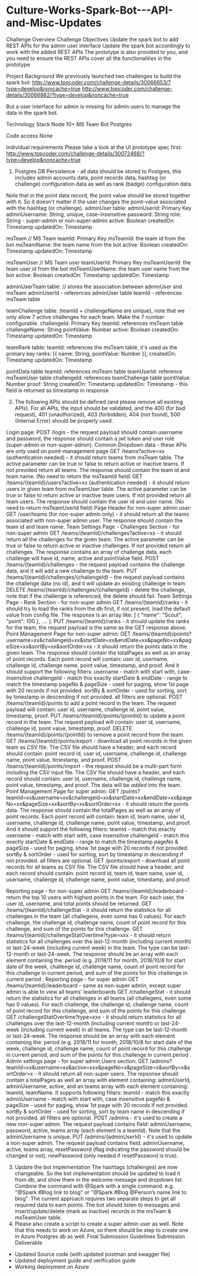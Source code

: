 # Culture-Works-Spark-Bot---API-and-Misc-Updates

Challenge Overview
Challenge Objectives
Update the spark bot to add REST APIs for the admin user interface
Update the spark bot accordingly to work with the added REST APIs
The prototype is also provided to you, and you need to ensure the REST APIs cover all the functionalities in the prototype
 
Project Background
We previously launched two challenges to build the spark bot:
http://www.topcoder.com/challenge-details/30066653/?type=develop&noncache=true
http://www.topcoder.com/challenge-details/30066882/?type=develop&noncache=true
 
But a user interface for admin is missing for admin users to manage the data in the spark bot.
 
Technology Stack
Node 10+
MS Team Bot
Postgres
 
Code access
None
 
Individual requirements
Please take a look at the UI prototype spec first: http://www.topcoder.com/challenge-details/30072468/?type=develop&noncache=true

1. Postgres DB Persistence - all data should be stored to Postgres, this includes admin accounts data, point records data, hashtag (or challenge) configuration data as well as rank (badge) configuration data. 

Note that in the point data record, the point value should be stored together with it. So it doesn't matter if the user changes the point-value associated with the hashtag (or challenge). 
adminUser table:
         adminUserId: Primary Key
adminUsername: String, unique, case-insensitive
password: String
role: String - super-admin or non-super-admin
active: Boolean
createdOn: Timestamp
updatedOn: Timestamp

msTeam // MS Team
teamId: Primary Key
msTeamId: the team id from the bot
msTeamName: the team name from the bot
active: Boolean
createdOn: Timestamp
updatedOn: Timestamp

msTeamUser  // MS Team user
teamUserId: Primary Key
msTeamUserId: the team user id from the bot
msTeamUserName: the team user name from the bot
active: Boolean
createdOn: Timestamp
updatedOn: Timestamp

adminUserTeam table: // stores the association between adminUser and msTeam
adminUserId - references adminUser table
teamId - references msTeam table

teamChallenge table:   (teamId + challengeName are unique), note that we only allow 7 active challenges for each team. Make the 7 number configurable. 
         challengeId: Primary Key
teamId: references msTeam table
challengeName: String
pointValue: Number
active: Boolean
createdOn: Timestamp
updatedOn: Timestamp

teamRank table:
teamId: references the msTeam table, it's used as the primary key
ranks: [{
   name: String,
   pointValue: Number
}],
createdOn: Timestamp
updatedOn: Timestamp

pointData table
teamId: references msTeam table
teamUserId: reference msTeamUser table
challengeId: references teamChallenge table
pointValue: Number
proof: String
createdOn: Timestamp
updatedOn: Timestamp  - this field is returned as timestamp in response

2. The following APIs should be defined (and please remove all existing APIs). 
For all APIs, the input should be validated, and the 400 (for bad request), 401 (unauthorized), 403 (forbidden), 404 (not found), 500 (Internal Error) should be properly used.
 
Login page:
POST /login - the request payload should contain username and password, the response should contain a jwt token and user role (super-admin or non-super-admin). 
Common Dropdown data - these APIs are only used on point-management page
GET /teams?active=xx (authentication needed) - it should return teams from msTeam table. The active parameter can be true or false to return active or inactive teams. If not provided return all teams. The response should contain the team id and team name. (No need to return the msTeamId field)
GET /teams/{teamId}/users?active=xx (authentication needed) - it should return users in given team from msTeamUser table. The active parameter can be true or false to return active or inactive team users. If not provided return all team users. The response should contain the user id and user name. (No need to return msTeamUserId field)
Page Header for non-super admin user:
GET /user/teams (for non-super admin only) - it should return all the teams associated with non-super admin user. The response should contain the team id and team name. 
Team Settings Page - Challenges Section - for non-super admin
GET /teams/{teamId}/challenges?active=xx - it should return all the challenges for the given team. The active parameter can be true or false to return active or inactive challenges. If not provided return all challenges. The response contains an array of challenge data, each challenge will have id, name, active and pointValue field. 
POST /teams/{teamId}/challenges - the request payload contains the challenge data, and it will add a new challenge to the team.
PUT /teams/{teamId}/challenges/{challengeId} - the request payload contains the challenge data (no id), and it will update an existing challenge in team
DELETE /teams/{teamId}/challenges/{challengeId} - delete the challenge, note that if the challenge is referenced, the delete should fail. 
Team Settings Page - Rank Section - for non-super admin
GET /teams/{teamId}/ranks - it should try to load the ranks from the db first, if not present, load the default value from config file. The response is an array like: [ { "name": "Scout", "point": 100 }, .... ]. 
PUT /teams/{teamId}/ranks - it should update the ranks for the team, the request payload is the same as the GET response above. 
Point Management Page for non-super admin:
GET /teams/{teamId}/points?username=xx&challengeId=xx&startDate=xx&endDate=xx&pageNo=xx&pageSize=xx&sortBy=xx&sortOrder=xx  - it should return the points data in the given team. The response should contain the totalPages as well as an array of point records. Each point record will contain: user id, username, challenge id, challenge name, point value, timestamp, and proof. And it should support the following filters: 
username - match with start with, case-insensitive
challengeId - match this exactly
startDate & endDate - range to match the timestamp
pageNo & pageSize - used for paging, show 1st page with 20 records if not provided.
sortBy & sortOrder - used for sorting, sort by timestamp in descending if not provided.
all filters are optional. 
POST /teams/{teamId}/points to add a point record in the team. The request payload will contain: user id, username, challenge id, point value, timestamp, proof. 
PUT /teams/{teamId}/points/{pointId} to update a point record in the team. The request payload will contain: user id, username, challenge id, point value, timestamp, proof. 
DELETE /teams/{teamId}/points/{pointId} to remove a point record from the team. 
GET /teams/{teamId}/points/export - download all point records in the given team as CSV file. The CSV file should have a header, and each record should contain: point record id, user id, username, challenge id, challenge name, point value, timestamp, and proof. 
POST /teams/{teamId}/points/import - the request should be a multi-part form including the CSV input file. The CSV file should have a header, and each record should contain:  user id, username, challenge id, challenge name, point value, timestamp, and proof. The data will be *added* into the team. 
Point Management Page for super admin:
GET /points?teamId=xx&username=xx&challengeId=xx&startDate=xx&endDate=xx&pageNo=xx&pageSize=xx&sortBy=xx&sortOrder=xx  - it should return the points data. The response should contain the totalPages as well as an array of point records. Each point record will contain: team id, team name, user id, username, challenge id, challenge name, point value, timestamp, and proof. And it should support the following filters: 
teamId - match this exactly
username - match with start with, case insensitive
challengeId - match this exactly
startDate & endDate - range to match the timestamp
pageNo & pageSize - used for paging, show 1st page with 20 records if not provided.
sortBy & sortOrder - used for sorting, sort by timestamp in descending if not provided.
all filters are optional. 
GET /points/export - download all point records for all teams as CSV file. The CSV file should have a header, and each record should contain: point record id, team id, team name, user id, username, challenge id, challenge name, point value, timestamp, and proof. 

Reporting page - for non-super admin
GET /teams/{teamId}/leaderboard - return the top 10 users with highest points in the team. For each user, the user id, username, and total points should be returned. 
GET /teams/{teamId}/challengeStat - it should return the statistics for all challenges in the team (all challegens, even some has 0 values). For each challenge, the challenge id, challenge name, count of point record for this challenge, and sum of the points for this challenge. 
GET /teams/{teamId}/challengeStatOvertime?type=xxx - it should return statistics for all challenges over the last-12-month (including current month) or last-24-week (including current week) in the team. The type can be last-12-month or last-24-week. The response should be an array with each element containing the: period (e.g. 2018/11 for month, 2018/10/8 for start date of the week, challenge id, challenge name, count of point record for this challenge in current period, and sum of the points for this challenge in current period . 
Reporting page - for super admin
GET /teams/{teamId}/leaderboard - same as non-super admin, except super admin is able to view all teams' leaderboards
GET /challengeStat - it should return the statistics for all challenges in all teams (all challegens, even some has 0 values). For each challenge, the challenge id, challenge name, count of point record for this challenge, and sum of the points for this challenge. 
GET /challengeStatOvertime?type=xxx - it should return statistics for all challenges over the last-12-month (including current month) or last-24-week (including current week) in all teams. The type can be last-12-month or last-24-week. The response should be an array with each element containing the: period (e.g. 2018/11 for month, 2018/10/8 for start date of the week, challenge id, challenge name, count of point record for this challenge in current period, and sum of the points for this challenge in current period . 
Admin settings page - for super admin
Users section:
GET /admins?teamId=xx&username=xx&active=xxx&pageNo=x&pageSize=x&sortBy=x&sortOrder=x - it should return all non-super users. The repsonse should contain a totalPages as well an array with element containing: adminUserId, adminUsername, active, and an teams array with each element containing: teamId, teamName. It supports following filters:
teamId - match this exactly
adminUsername - match with start with, case insensitive
pageNo & pageSize - used for paging, show 1st page with 20 records if not provided.
sortBy & sortOrder - used for sorting, sort by team name in descending if not provided.
all filters are optional. 
POST /admins - it's used to create a new non-super admin. The request payload contains field: adminUsername, password, active, teams array (each element is a teamId). Note that the adminUsername is unique.
PUT /admins/{adminUserId} - it's used to update a non-super admin. The request payload contains field: adminUsername, active, teams array, resetPassword (flag indicating the password should be changed or not), newPassword (only needed if resetPassword is true). 

3. Update the bot implementation
The hashtags (challenges) are now changeable. So the bot implementation should be updated to load it from db, and show them in the welcome message and dropdown list. 
Combine the command with @Spark with a single command. e.g. "@Spark #Blog  link to blog" or "@Spark #Blog @Person’s name link to blog". The current approach requires two separate steps to get all required data to earn points. 
The bot should listen to messages and insert/update/delete (mark as inactive) records in the msTeam & msTeamUser table. 
4. Please also create a script to create a super admin user as well. Note that this needs to work on Azure, so there should be step to create one in Azure Postgres db as well. 
Final Submission Guidelines
Submission Deliverable
- Updated Source code (with updated postman and swagger file)
- Updated deployment guide and verification guide
- Working deployment on Azure
